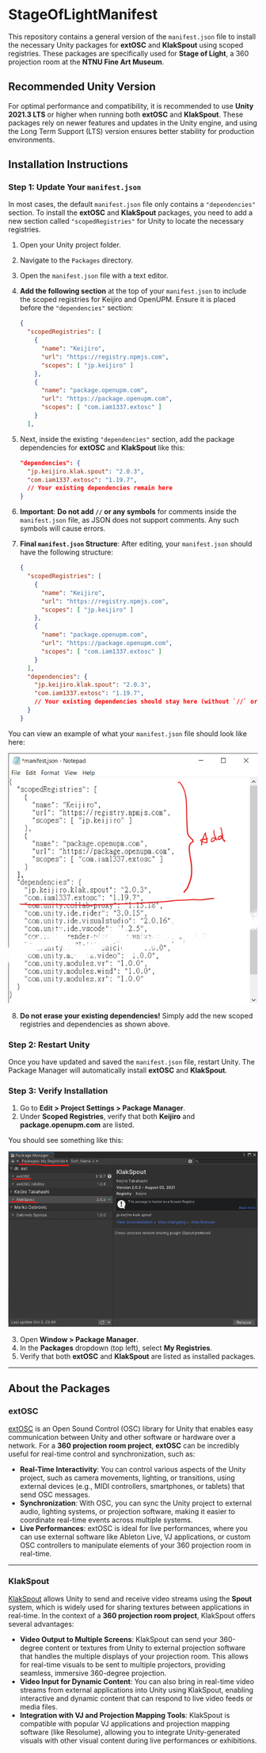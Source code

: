 # StageOfLightManifest

This repository contains a general version of the `manifest.json` file to install the necessary Unity packages for **extOSC** and **KlakSpout** using scoped registries. These packages are specifically used for **Stage of Light**, a 360 projection room at the **NTNU Fine Art Museum**.

## Recommended Unity Version

For optimal performance and compatibility, it is recommended to use **Unity 2021.3 LTS** or higher when running both **extOSC** and **KlakSpout**. These packages rely on newer features and updates in the Unity engine, and using the Long Term Support (LTS) version ensures better stability for production environments.

## Installation Instructions

### Step 1: Update Your `manifest.json`

In most cases, the default `manifest.json` file only contains a `"dependencies"` section. To install the **extOSC** and **KlakSpout** packages, you need to add a new section called `"scopedRegistries"` for Unity to locate the necessary registries.

1. Open your Unity project folder.
2. Navigate to the `Packages` directory.
3. Open the `manifest.json` file with a text editor.
4. **Add the following section** at the top of your `manifest.json` to include the scoped registries for Keijiro and OpenUPM. Ensure it is placed before the `"dependencies"` section:
   
   ```json
   {
     "scopedRegistries": [
       {
         "name": "Keijiro",
         "url": "https://registry.npmjs.com",
         "scopes": [ "jp.keijiro" ]
       },
       {
         "name": "package.openupm.com",
         "url": "https://package.openupm.com",
         "scopes": [ "com.iam1337.extosc" ]
       }
     ],
   ```

5. Next, inside the existing `"dependencies"` section, add the package dependencies for **extOSC** and **KlakSpout** like this:

   ```json
   "dependencies": {
     "jp.keijiro.klak.spout": "2.0.3",
     "com.iam1337.extosc": "1.19.7",
     // Your existing dependencies remain here
   }
   ```

6. **Important**: **Do not add `//` or any symbols** for comments inside the `manifest.json` file, as JSON does not support comments. Any such symbols will cause errors.

7. **Final `manifest.json` Structure**: After editing, your `manifest.json` should have the following structure:

   ```json
   {
     "scopedRegistries": [
       {
         "name": "Keijiro",
         "url": "https://registry.npmjs.com",
         "scopes": [ "jp.keijiro" ]
       },
       {
         "name": "package.openupm.com",
         "url": "https://package.openupm.com",
         "scopes": [ "com.iam1337.extosc" ]
       }
     ],
     "dependencies": {
       "jp.keijiro.klak.spout": "2.0.3",
       "com.iam1337.extosc": "1.19.7",
       // Your existing dependencies should stay here (without `//` or symbols)
     }
   }
   ```

You can view an example of what your `manifest.json` file should look like here:

![manifest.json example](https://github.com/hsuehyt/StageOfLightManifest/blob/main/Snapshots/manifest.png)

8. **Do not erase your existing dependencies!** Simply add the new scoped registries and dependencies as shown above.

### Step 2: Restart Unity

Once you have updated and saved the `manifest.json` file, restart Unity. The Package Manager will automatically install **extOSC** and **KlakSpout**.

### Step 3: Verify Installation

1. Go to **Edit > Project Settings > Package Manager**.
2. Under **Scoped Registries**, verify that both **Keijiro** and **package.openupm.com** are listed.

You should see something like this:

![My Registries](https://github.com/hsuehyt/StageOfLightManifest/blob/main/Snapshots/My%20Registries.png)

3. Open **Window > Package Manager**.
4. In the **Packages** dropdown (top left), select **My Registries**.
5. Verify that both **extOSC** and **KlakSpout** are listed as installed packages.

---

## About the Packages

### extOSC
[extOSC](https://github.com/Iam1337/extOSC) is an Open Sound Control (OSC) library for Unity that enables easy communication between Unity and other software or hardware over a network. For a **360 projection room project**, **extOSC** can be incredibly useful for real-time control and synchronization, such as:

- **Real-Time Interactivity**: You can control various aspects of the Unity project, such as camera movements, lighting, or transitions, using external devices (e.g., MIDI controllers, smartphones, or tablets) that send OSC messages.
- **Synchronization**: With OSC, you can sync the Unity project to external audio, lighting systems, or projection software, making it easier to coordinate real-time events across multiple systems.
- **Live Performances**: extOSC is ideal for live performances, where you can use external software like Ableton Live, VJ applications, or custom OSC controllers to manipulate elements of your 360 projection room in real-time.

---

### KlakSpout
[KlakSpout](https://github.com/keijiro/KlakSpout) allows Unity to send and receive video streams using the **Spout** system, which is widely used for sharing textures between applications in real-time. In the context of a **360 projection room project**, KlakSpout offers several advantages:

- **Video Output to Multiple Screens**: KlakSpout can send your 360-degree content or textures from Unity to external projection software that handles the multiple displays of your projection room. This allows for real-time visuals to be sent to multiple projectors, providing seamless, immersive 360-degree projection.
- **Video Input for Dynamic Content**: You can also bring in real-time video streams from external applications into Unity using KlakSpout, enabling interactive and dynamic content that can respond to live video feeds or media files.
- **Integration with VJ and Projection Mapping Tools**: KlakSpout is compatible with popular VJ applications and projection mapping software (like Resolume), allowing you to integrate Unity-generated visuals with other visual content during live performances or exhibitions.